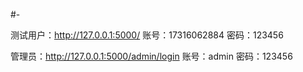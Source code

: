 #-

测试用户：http://127.0.0.1:5000/
账号：17316062884
密码：123456

管理员：http://127.0.0.1:5000/admin/login
账号：admin
密码：123456



